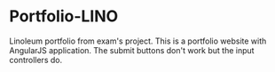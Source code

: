 # Portfolio-LINO
Linoleum portfolio from exam's project.
This is a portfolio website with AngularJS application. The submit buttons don't work but the input controllers do.

